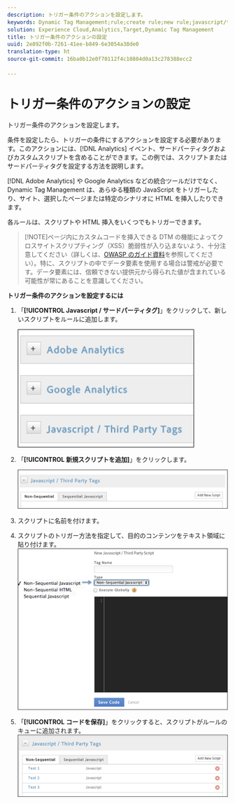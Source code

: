 ```yaml
---
description: トリガー条件のアクションを設定します。
keywords: Dynamic Tag Management;rule;create rule;new rule;javascript/third party tags;set up actions for condition;add new script;non-sequential javascript;sequential javascript;non-sequential html
solution: Experience Cloud,Analytics,Target,Dynamic Tag Management
title: トリガー条件のアクションの設定
uuid: 2e892f0b-7261-41ee-b849-6e3054a38de0
translation-type: ht
source-git-commit: 16ba0b12e0f70112f4c10804d0a13c278388ecc2

---
```



# トリガー条件のアクションの設定

トリガー条件のアクションを設定します。

条件を設定したら、トリガーの条件にするアクションを設定する必要があります。このアクションには、[!DNL Analytics] イベント、サードパーティタグおよびカスタムスクリプトを含めることができます。この例では、スクリプトまたはサードパーティタグを設定する方法を説明します。

[!DNL Adobe Analytics] や Google Analytics などの統合ツールだけでなく、Dynamic Tag Management は、あらゆる種類の JavaScript をトリガーしたり、サイト、選択したページまたは特定のシナリオに HTML を挿入したりできます。

各ルールは、スクリプトや HTML 挿入をいくつでもトリガーできます。

> [!NOTE]ページ内にカスタムコードを挿入できる DTM の機能によってクロスサイトスクリプティング（XSS）脆弱性が入り込まないよう、十分注意してください（詳しくは、[OWASP のガイド資料](https://www.owasp.org/index.php/Cross-site_Scripting_(XSS))を参照してください）。特に、スクリプトの中でデータ要素を使用する場合は警戒が必要です。データ要素には、信頼できない提供元から得られた値が含まれている可能性が常にあることを意識してください。

**トリガー条件のアクションを設定するには**

1. 「**[!UICONTROL Javascript / サードパーティタグ]**」をクリックして、新しいスクリプトをルールに追加します。

   ![](assets/scripts-actions.png)

1. 「**[!UICONTROL 新規スクリプトを追加]**」をクリックします。

   ![](assets/scripts-actions2.png)

1. スクリプトに名前を付けます。
1. スクリプトのトリガー方法を指定して、目的のコンテンツをテキスト領域に貼り付けます。![](assets/scripts-actions3.png)

1. 「**[!UICONTROL コードを保存]**」をクリックすると、スクリプトがルールのキューに追加されます。![](assets/scripts-actions4.png)

